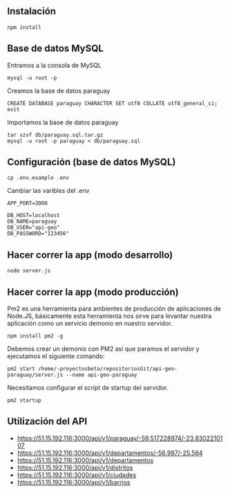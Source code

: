 ## Instalación
    npm install

## Base de datos MySQL
Entramos a la consola de MySQL

    mysql -u root -p

Creamos la base de datos paraguay

    CREATE DATABASE paraguay CHARACTER SET utf8 COLLATE utf8_general_ci;
    exit

Importamos la base de datos paraguay

    tar xzvf db/paraguay.sql.tar.gz
    mysql -u root -p paraguay < db/paraguay.sql

## Configuración (base de datos MySQL)

```
cp .env.example .env
```

Cambiar las varibles del .env
    
    APP_PORT=3000
    
    DB_HOST=localhost
    DB_NAME=paraguay
    DB_USER="api-geo"
    DB_PASSWORD="123456"

## Hacer correr la app (modo desarrollo)
    node server.js

## Hacer correr la app (modo producción)
Pm2 es una herramienta para ambientes de producción de aplicaciones de Node.JS, básicamente esta herramienta nos sirve para levantar nuestra aplicación como un servicio demonio en nuestro servidor.
    
    npm install pm2 -g

Debemos crear un demonio con PM2 así que paramos el servidor y ejecutamos el siguiente comando:
    
    pm2 start /home/-proyectosbeta/repositoriosGit/api-geo-paraguay/server.js --name api-geo-paraguay

Necesitamos configurar el script de startup del servidor.
    
    pm2 startup

## Utilización del API
* https://51.15.192.116:3000/api/v1/paraguay/-59.517228974/-23.8302210107
* https://51.15.192.116:3000/api/v1/departamentos/-56.987/-25.564
* https://51.15.192.116:3000/api/v1/departamentos
* https://51.15.192.116:3000/api/v1/distritos
* https://51.15.192.116:3000/api/v1/ciudades
* https://51.15.192.116:3000/api/v1/barrios
